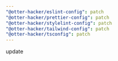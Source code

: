 ```yaml
---
"@otter-hacker/eslint-config": patch
"@otter-hacker/prettier-config": patch
"@otter-hacker/stylelint-config": patch
"@otter-hacker/tailwind-config": patch
"@otter-hacker/tsconfig": patch
---
```


update
